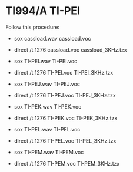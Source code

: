 # TI994/A TI-PEI

Follow this procedure:

* sox cassload.wav cassload.voc
* direct /t 1276 cassload.voc cassload_3KHz.tzx

* sox TI-PEI.wav TI-PEI.voc
* direct /t 1276 TI-PEI.voc TI-PEI_3KHz.tzx

* sox TI-PEJ.wav TI-PEJ.voc
* direct /t 1276 TI-PEJ.voc TI-PEJ_3KHz.tzx

* sox TI-PEK.wav TI-PEK.voc
* direct /t 1276 TI-PEK.voc TI-PEK_3KHz.tzx

* sox TI-PEL.wav TI-PEL.voc
* direct /t 1276 TI-PEL.voc TI-PEL_3KHz.tzx

* sox TI-PEM.wav TI-PEM.voc
* direct /t 1276 TI-PEM.voc TI-PEM_3KHz.tzx
